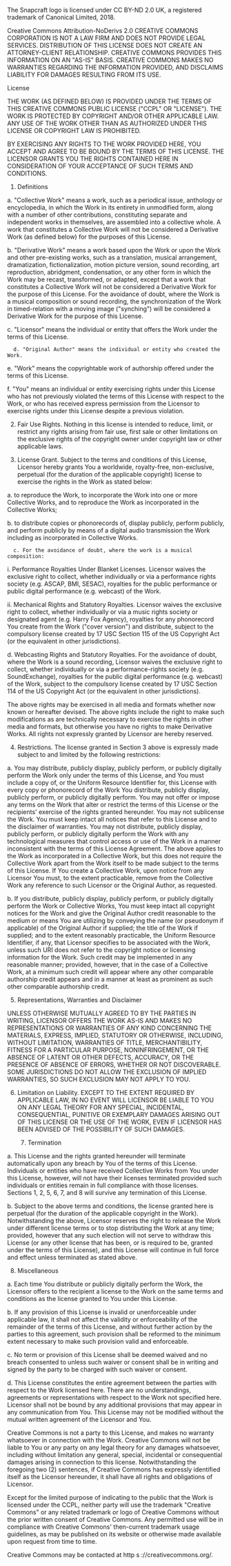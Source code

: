 The Snapcraft logo is licensed under CC BY-ND 2.0 UK,
a registered trademark of Canonical Limited, 2018.

Creative Commons Attribution-NoDerivs 2.0 CREATIVE COMMONS CORPORATION IS
NOT A LAW FIRM AND DOES NOT PROVIDE LEGAL SERVICES. DISTRIBUTION OF THIS LICENSE
DOES NOT CREATE AN ATTORNEY-CLIENT RELATIONSHIP. CREATIVE COMMONS PROVIDES
THIS INFORMATION ON AN "AS-IS" BASIS. CREATIVE COMMONS MAKES NO WARRANTIES
REGARDING THE INFORMATION PROVIDED, AND DISCLAIMS LIABILITY FOR DAMAGES RESULTING
FROM ITS USE.

License

THE WORK (AS DEFINED BELOW) IS PROVIDED UNDER THE TERMS OF THIS CREATIVE COMMONS
PUBLIC LICENSE ("CCPL" OR "LICENSE"). THE WORK IS PROTECTED BY COPYRIGHT AND/OR
OTHER APPLICABLE LAW. ANY USE OF THE WORK OTHER THAN AS AUTHORIZED UNDER THIS
LICENSE OR COPYRIGHT LAW IS PROHIBITED.

BY EXERCISING ANY RIGHTS TO THE WORK PROVIDED HERE, YOU ACCEPT AND AGREE TO
BE BOUND BY THE TERMS OF THIS LICENSE. THE LICENSOR GRANTS YOU THE RIGHTS
CONTAINED HERE IN CONSIDERATION OF YOUR ACCEPTANCE OF SUCH TERMS AND CONDITIONS.

   1. Definitions

a. "Collective Work" means a work, such as a periodical issue, anthology or
encyclopedia, in which the Work in its entirety in unmodified form, along
with a number of other contributions, constituting separate and independent
works in themselves, are assembled into a collective whole. A work that constitutes
a Collective Work will not be considered a Derivative Work (as defined below)
for the purposes of this License.

b. "Derivative Work" means a work based upon the Work or upon the Work and
other pre-existing works, such as a translation, musical arrangement, dramatization,
fictionalization, motion picture version, sound recording, art reproduction,
abridgment, condensation, or any other form in which the Work may be recast,
transformed, or adapted, except that a work that constitutes a Collective
Work will not be considered a Derivative Work for the purpose of this License.
For the avoidance of doubt, where the Work is a musical composition or sound
recording, the synchronization of the Work in timed-relation with a moving
image ("synching") will be considered a Derivative Work for the purpose of
this License.

c. "Licensor" means the individual or entity that offers the Work under the
terms of this License.

      d. "Original Author" means the individual or entity who created the Work.

e. "Work" means the copyrightable work of authorship offered under the terms
of this License.

f. "You" means an individual or entity exercising rights under this License
who has not previously violated the terms of this License with respect to
the Work, or who has received express permission from the Licensor to exercise
rights under this License despite a previous violation.

2. Fair Use Rights. Nothing in this license is intended to reduce, limit,
or restrict any rights arising from fair use, first sale or other limitations
on the exclusive rights of the copyright owner under copyright law or other
applicable laws.

3. License Grant. Subject to the terms and conditions of this License, Licensor
hereby grants You a worldwide, royalty-free, non-exclusive, perpetual (for
the duration of the applicable copyright) license to exercise the rights in
the Work as stated below:

a. to reproduce the Work, to incorporate the Work into one or more Collective
Works, and to reproduce the Work as incorporated in the Collective Works;

b. to distribute copies or phonorecords of, display publicly, perform publicly,
and perform publicly by means of a digital audio transmission the Work including
as incorporated in Collective Works.

      c. For the avoidance of doubt, where the work is a musical composition:

i. Performance Royalties Under Blanket Licenses. Licensor waives the exclusive
right to collect, whether individually or via a performance rights society
(e.g. ASCAP, BMI, SESAC), royalties for the public performance or public digital
performance (e.g. webcast) of the Work.

ii. Mechanical Rights and Statutory Royalties. Licensor waives the exclusive
right to collect, whether individually or via a music rights society or designated
agent (e.g. Harry Fox Agency), royalties for any phonorecord You create from
the Work ("cover version") and distribute, subject to the compulsory license
created by 17 USC Section 115 of the US Copyright Act (or the equivalent in
other jurisdictions).

d. Webcasting Rights and Statutory Royalties. For the avoidance of doubt,
where the Work is a sound recording, Licensor waives the exclusive right to
collect, whether individually or via a performance-rights society (e.g. SoundExchange),
royalties for the public digital performance (e.g. webcast) of the Work, subject
to the compulsory license created by 17 USC Section 114 of the US Copyright
Act (or the equivalent in other jurisdictions).



The above rights may be exercised in all media and formats whether now known
or hereafter devised. The above rights include the right to make such modifications
as are technically necessary to exercise the rights in other media and formats,
but otherwise you have no rights to make Derivative Works. All rights not
expressly granted by Licensor are hereby reserved.

4. Restrictions. The license granted in Section 3 above is expressly made
subject to and limited by the following restrictions:

a. You may distribute, publicly display, publicly perform, or publicly digitally
perform the Work only under the terms of this License, and You must include
a copy of, or the Uniform Resource Identifier for, this License with every
copy or phonorecord of the Work You distribute, publicly display, publicly
perform, or publicly digitally perform. You may not offer or impose any terms
on the Work that alter or restrict the terms of this License or the recipients'
exercise of the rights granted hereunder. You may not sublicense the Work.
You must keep intact all notices that refer to this License and to the disclaimer
of warranties. You may not distribute, publicly display, publicly perform,
or publicly digitally perform the Work with any technological measures that
control access or use of the Work in a manner inconsistent with the terms
of this License Agreement. The above applies to the Work as incorporated in
a Collective Work, but this does not require the Collective Work apart from
the Work itself to be made subject to the terms of this License. If You create
a Collective Work, upon notice from any Licensor You must, to the extent practicable,
remove from the Collective Work any reference to such Licensor or the Original
Author, as requested.

b. If you distribute, publicly display, publicly perform, or publicly digitally
perform the Work or Collective Works, You must keep intact all copyright notices
for the Work and give the Original Author credit reasonable to the medium
or means You are utilizing by conveying the name (or pseudonym if applicable)
of the Original Author if supplied; the title of the Work if supplied; and
to the extent reasonably practicable, the Uniform Resource Identifier, if
any, that Licensor specifies to be associated with the Work, unless such URI
does not refer to the copyright notice or licensing information for the Work.
Such credit may be implemented in any reasonable manner; provided, however,
that in the case of a Collective Work, at a minimum such credit will appear
where any other comparable authorship credit appears and in a manner at least
as prominent as such other comparable authorship credit.

   5. Representations, Warranties and Disclaimer

UNLESS OTHERWISE MUTUALLY AGREED TO BY THE PARTIES IN WRITING, LICENSOR OFFERS
THE WORK AS-IS AND MAKES NO REPRESENTATIONS OR WARRANTIES OF ANY KIND CONCERNING
THE MATERIALS, EXPRESS, IMPLIED, STATUTORY OR OTHERWISE, INCLUDING, WITHOUT
LIMITATION, WARRANTIES OF TITLE, MERCHANTIBILITY, FITNESS FOR A PARTICULAR
PURPOSE, NONINFRINGEMENT, OR THE ABSENCE OF LATENT OR OTHER DEFECTS, ACCURACY,
OR THE PRESENCE OF ABSENCE OF ERRORS, WHETHER OR NOT DISCOVERABLE. SOME JURISDICTIONS
DO NOT ALLOW THE EXCLUSION OF IMPLIED WARRANTIES, SO SUCH EXCLUSION MAY NOT
APPLY TO YOU.

6. Limitation on Liability. EXCEPT TO THE EXTENT REQUIRED BY APPLICABLE LAW,
IN NO EVENT WILL LICENSOR BE LIABLE TO YOU ON ANY LEGAL THEORY FOR ANY SPECIAL,
INCIDENTAL, CONSEQUENTIAL, PUNITIVE OR EXEMPLARY DAMAGES ARISING OUT OF THIS
LICENSE OR THE USE OF THE WORK, EVEN IF LICENSOR HAS BEEN ADVISED OF THE POSSIBILITY
OF SUCH DAMAGES.

   7. Termination

a. This License and the rights granted hereunder will terminate automatically
upon any breach by You of the terms of this License. Individuals or entities
who have received Collective Works from You under this License, however, will
not have their licenses terminated provided such individuals or entities remain
in full compliance with those licenses. Sections 1, 2, 5, 6, 7, and 8 will
survive any termination of this License.

b. Subject to the above terms and conditions, the license granted here is
perpetual (for the duration of the applicable copyright in the Work). Notwithstanding
the above, Licensor reserves the right to release the Work under different
license terms or to stop distributing the Work at any time; provided, however
that any such election will not serve to withdraw this License (or any other
license that has been, or is required to be, granted under the terms of this
License), and this License will continue in full force and effect unless terminated
as stated above.

   8. Miscellaneous

a. Each time You distribute or publicly digitally perform the Work, the Licensor
offers to the recipient a license to the Work on the same terms and conditions
as the license granted to You under this License.

b. If any provision of this License is invalid or unenforceable under applicable
law, it shall not affect the validity or enforceability of the remainder of
the terms of this License, and without further action by the parties to this
agreement, such provision shall be reformed to the minimum extent necessary
to make such provision valid and enforceable.

c. No term or provision of this License shall be deemed waived and no breach
consented to unless such waiver or consent shall be in writing and signed
by the party to be charged with such waiver or consent.

d. This License constitutes the entire agreement between the parties with
respect to the Work licensed here. There are no understandings, agreements
or representations with respect to the Work not specified here. Licensor shall
not be bound by any additional provisions that may appear in any communication
from You. This License may not be modified without the mutual written agreement
of the Licensor and You.

Creative Commons is not a party to this License, and makes no warranty whatsoever
in connection with the Work. Creative Commons will not be liable to You or
any party on any legal theory for any damages whatsoever, including without
limitation any general, special, incidental or consequential damages arising
in connection to this license. Notwithstanding the foregoing two (2) sentences,
if Creative Commons has expressly identified itself as the Licensor hereunder,
it shall have all rights and obligations of Licensor.

Except for the limited purpose of indicating to the public that the Work is
licensed under the CCPL, neither party will use the trademark "Creative Commons"
or any related trademark or logo of Creative Commons without the prior written
consent of Creative Commons. Any permitted use will be in compliance with
Creative Commons' then-current trademark usage guidelines, as may be published
on its website or otherwise made available upon request from time to time.

Creative Commons may be contacted at http s ://creativecommons.org/.